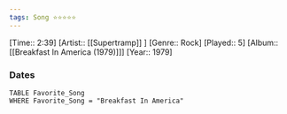 ```yaml
---
tags: Song ⭐⭐⭐⭐⭐ 
---
```

[Time:: 2:39]
[Artist:: [[Supertramp]] ]
[Genre:: Rock]
[Played:: 5]
[Album:: [[Breakfast In America (1979)]]]
[Year:: 1979]
### Dates
````dataview
TABLE Favorite_Song
WHERE Favorite_Song = "Breakfast In America"
````